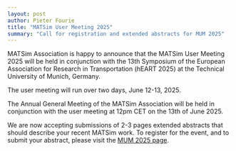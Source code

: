 ```yaml
---
layout: post
author: Pieter Fourie
title: "MATSim User Meeting 2025"
summary: "Call for registration and extended abstracts for MUM 2025"
---
```


MATSim Association is happy to announce that the MATSim User Meeting 2025 will be held in conjunction with the
13th Symposium of the European Association for Research in Transportation (hEART 2025) at the Technical University of Munich, Germany. 

The user meeting will run over two days, June 12-13, 2025.

The Annual General Meeting of the MATSim Association will be held in conjunction with the user meeting at 12pm CET on the 13th of June 2025.

We are now accepting submissions of 2-3 pages extended abstracts that should describe your recent MATSim work.
To register for the event, and to submit your abstract, please visit the [MUM 2025 page](/conferences/mum2025).

